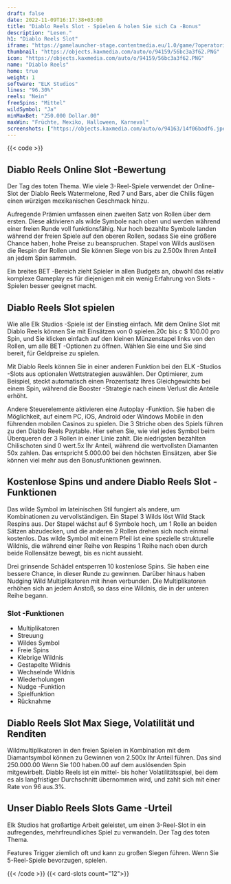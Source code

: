 ```yaml
---
draft: false
date: 2022-11-09T16:17:38+03:00
title: "Diablo Reels Slot - Spielen & holen Sie sich Ca -Bonus"
description: "Lesen."
h1: "Diablo Reels Slot"
iframe: "https://gamelauncher-stage.contentmedia.eu/1.0/game/?operatorid=44&mode=demo&currency=EUR&device=desktop&token=webdemo&language=en_gb&gameid=10047"
thumbnail: "https://objects.kaxmedia.com/auto/o/94159/56bc3a3f62.PNG"
icon: "https://objects.kaxmedia.com/auto/o/94159/56bc3a3f62.PNG"
name: "Diablo Reels"
home: true
weight: 1
software: "ELK Studios"
lines: "96.30%"
reels: "Nein"
freeSpins: "Mittel"
wildSymbol: "Ja"
minMaxBet: "250.000 Dollar.00"
maxWin: "Früchte, Mexiko, Halloween, Karneval"
screenshots: ["https://objects.kaxmedia.com/auto/o/94163/14f06badf6.jpeg"]
---
```


{{< code >}}<h2>Diablo Reels Online Slot -Bewertung</h2><p>Der Tag des toten Thema. Wie viele 3-Reel-Spiele verwendet der Online-Slot der Diablo Reels Watermelone, Red 7 und Bars, aber die Chilis fügen einen würzigen mexikanischen Geschmack hinzu.</p><p>Aufregende Prämien umfassen einen zweiten Satz von Rollen über dem ersten. Diese aktivieren als wilde Symbole nach oben und werden während einer freien Runde voll funktionsfähig. Nur hoch bezahlte Symbole landen während der freien Spiele auf den oberen Rollen, sodass Sie eine größere Chance haben, hohe Preise zu beanspruchen. Stapel von Wilds auslösen die Respin der Rollen und Sie können Siege von bis zu 2.500x Ihren Anteil an jedem Spin sammeln.</p><p>Ein breites BET -Bereich zieht Spieler in allen Budgets an, obwohl das relativ komplexe Gameplay es für diejenigen mit ein wenig Erfahrung von Slots -Spielen besser geeignet macht.</p><h2>Diablo Reels Slot spielen</h2><p>Wie alle Elk Studios -Spiele ist der Einstieg einfach. Mit dem Online Slot mit Diablo Reels können Sie mit Einsätzen von 0 spielen.20c bis c $ 100.00 pro Spin, und Sie klicken einfach auf den kleinen Münzenstapel links von den Rollen, um alle BET -Optionen zu öffnen. Wählen Sie eine und Sie sind bereit, für Geldpreise zu spielen.</p><p>Mit Diablo Reels können Sie in einer anderen Funktion bei den ELK -Studios -Slots aus optionalen Wettstrategien auswählen. Der Optimierer, zum Beispiel, steckt automatisch einen Prozentsatz Ihres Gleichgewichts bei einem Spin, während die Booster -Strategie nach einem Verlust die Anteile erhöht.</p><p>Andere Steuerelemente aktivieren eine Autoplay -Funktion. Sie haben die Möglichkeit, auf einem PC, iOS, Android oder Windows Mobile in den führenden mobilen Casinos zu spielen. Die 3 Striche oben des Spiels führen zu den Diablo Reels Paytable. Hier sehen Sie, wie viel jedes Symbol beim Überqueren der 3 Rollen in einer Linie zahlt. Die niedrigsten bezahlten Chilischoten sind 0 wert.5x Ihr Anteil, während die wertvollsten Diamanten 50x zahlen. Das entspricht 5.000.00 bei den höchsten Einsätzen, aber Sie können viel mehr aus den Bonusfunktionen gewinnen.</p><h2>Kostenlose Spins und andere Diablo Reels Slot -Funktionen</h2><p>Das wilde Symbol im lateinischen Stil fungiert als andere, um Kombinationen zu vervollständigen. Ein Stapel 3 Wilds löst Wild Stack Respins aus. Der Stapel wächst auf 6 Symbole hoch, um 1 Rolle an beiden Sätzen abzudecken, und die anderen 2 Rollen drehen sich noch einmal kostenlos. Das wilde Symbol mit einem Pfeil ist eine spezielle strukturelle Wildnis, die während einer Reihe von Respins 1 Reihe nach oben durch beide Rollensätze bewegt, bis es nicht aussieht.</p><p>Drei grinsende Schädel entsperren 10 kostenlose Spins. Sie haben eine bessere Chance, in dieser Runde zu gewinnen. Darüber hinaus haben Nudging Wild Multiplikatoren mit ihnen verbunden. Die Multiplikatoren erhöhen sich an jedem Anstoß, so dass eine Wildnis, die in der unteren Reihe begann.</p><h3>
Slot -Funktionen</h3><ul>
<li></span>
Multiplikatoren</li>
<li></span>
Streuung</li>
<li></span>
Wildes Symbol</li>
<li></span>
Freie Spins</li>
<li></span>
Klebrige Wildnis</li>
<li></span>
Gestapelte Wildnis</li>
<li></span>
Wechselnde Wildnis</li>
<li></span>
Wiederholungen</li>
<li></span>
Nudge -Funktion</li>
<li></span>
Spielfunktion</li>
<li></span>
Rücknahme</li></ul><h2>Diablo Reels Slot Max Siege, Volatilität und Renditen</h2><p>Wildmultiplikatoren in den freien Spielen in Kombination mit dem Diamantsymbol können zu Gewinnen von 2.500x Ihr Anteil führen. Das sind 250.000.00 Wenn Sie 100 haben.00 auf dem auslösenden Spin mitgewirbelt. Diablo Reels ist ein mittel- bis hoher Volatilitätsspiel, bei dem es als langfristiger Durchschnitt übernommen wird, und zahlt sich mit einer Rate von 96 aus.3%.</p><h2>Unser Diablo Reels Slots Game -Urteil</h2><p>Elk Studios hat großartige Arbeit geleistet, um einen 3-Reel-Slot in ein aufregendes, mehrfreundliches Spiel zu verwandeln. Der Tag des toten Thema.</p><p>Features Trigger ziemlich oft und kann zu großen Siegen führen. Wenn Sie 5-Reel-Spiele bevorzugen, spielen.</p>{{< /code >}}
{{< card-slots count="12">}}